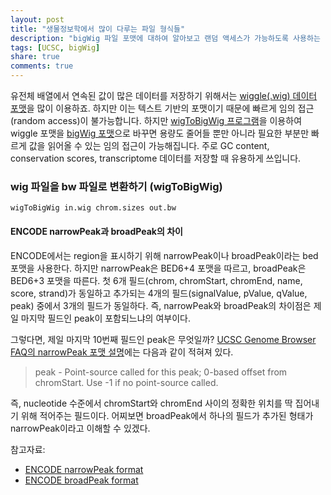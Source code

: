 ```yaml
---
layout: post
title: "생물정보학에서 많이 다루는 파일 형식들"
description: "bigWig 파일 포맷에 대하여 알아보고 랜덤 액세스가 가능하도록 사용하는 방법에 대하여 알아봅니다."
tags: [UCSC, bigWig]
share: true
comments: true
---
```


유전체 배열에서 연속된 값이 많은 데이터를 저장하기 위해서는
[wiggle(.wig) 데이터 포맷](https://genome.ucsc.edu/goldenPath/help/wiggle.html)을 많이 이용하죠.
하지만 이는 텍스트 기반의 포맷이기 때문에 빠르게 임의 접근(random access)이 불가능합니다.
하지만 [wigToBigWig 프로그램](http://hgdownload.soe.ucsc.edu/admin/exe/)을 이용하여 wiggle 포맷을
[bigWig 포맷](https://genome.ucsc.edu/goldenpath/help/bigWig.html)으로 바꾸면 용량도 줄어들 뿐만 아니라 필요한 부분만
빠르게 값을 읽어올 수 있는 임의 접근이 가능해집니다.
주로 GC content, conservation scores, transcriptome 데이터를 저장할 때 유용하게 쓰입니다.

### wig 파일을 bw 파일로 변환하기 (wigToBigWig)

```
wigToBigWig in.wig chrom.sizes out.bw
```



#### ENCODE narrowPeak과 broadPeak의 차이

ENCODE에서는 region을 표시하기 위해 narrowPeak이나 broadPeak이라는 bed 포맷을 사용한다. 하지만 narrowPeak은 BED6+4
포맷을 따르고, broadPeak은 BED6+3 포맷을 따른다. 첫 6개 필드(chrom, chromStart, chromEnd, name, score, strand)가
동일하고 추가되는 4개의 필드(signalValue, pValue, qValue, peak) 중에서 3개의 필드가 동일하다. 즉, narrowPeak와
broadPeak의 차이점은 제일 마지막 필드인 peak이 포함되느냐의 여부이다.

그렇다면, 제일 마지막 10번째 필드인 peak은 무엇일까? [UCSC Genome Browser FAQ의 narrowPeak 포맷 설명]()에는 다음과 같이
적혀져 있다.

> peak - Point-source called for this peak; 0-based offset from chromStart. Use -1 if no point-source called.

즉, nucleotide 수준에서 chromStart와 chromEnd 사이의 정확한 위치를 딱 집어내기 위해 적어주는 필드이다. 어찌보면
broadPeak에서 하나의 필드가 추가된 형태가 narrowPeak이라고 이해할 수 있겠다.

참고자료:

* [ENCODE narrowPeak format](https://genome.ucsc.edu/FAQ/FAQformat.html#format12)
* [ENCODE broadPeak format](https://genome.ucsc.edu/FAQ/FAQformat.html#format13)